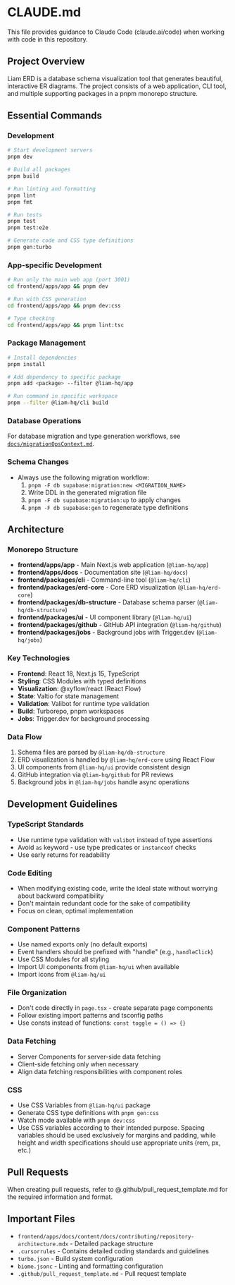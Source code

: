 # CLAUDE.md

This file provides guidance to Claude Code (claude.ai/code) when working with code in this repository.

## Project Overview

Liam ERD is a database schema visualization tool that generates beautiful, interactive ER diagrams. The project consists of a web application, CLI tool, and multiple supporting packages in a pnpm monorepo structure.

## Essential Commands

### Development
```bash
# Start development servers
pnpm dev

# Build all packages
pnpm build

# Run linting and formatting
pnpm lint
pnpm fmt

# Run tests
pnpm test
pnpm test:e2e

# Generate code and CSS type definitions
pnpm gen:turbo
```

### App-specific Development
```bash
# Run only the main web app (port 3001)
cd frontend/apps/app && pnpm dev

# Run with CSS generation
cd frontend/apps/app && pnpm dev:css

# Type checking
cd frontend/apps/app && pnpm lint:tsc
```

### Package Management
```bash
# Install dependencies
pnpm install

# Add dependency to specific package
pnpm add <package> --filter @liam-hq/app

# Run command in specific workspace
pnpm --filter @liam-hq/cli build
```

### Database Operations
For database migration and type generation workflows, see [`docs/migrationOpsContext.md`](docs/migrationOpsContext.md).

### Schema Changes
- Always use the following migration workflow:
  1. `pnpm -F db supabase:migration:new <MIGRATION_NAME>`
  2. Write DDL in the generated migration file
  3. `pnpm -F db supabase:migration:up` to apply changes
  4. `pnpm -F db supabase:gen` to regenerate type definitions

## Architecture

### Monorepo Structure
- **frontend/apps/app** - Main Next.js web application (`@liam-hq/app`)
- **frontend/apps/docs** - Documentation site (`@liam-hq/docs`)
- **frontend/packages/cli** - Command-line tool (`@liam-hq/cli`)
- **frontend/packages/erd-core** - Core ERD visualization (`@liam-hq/erd-core`)
- **frontend/packages/db-structure** - Database schema parser (`@liam-hq/db-structure`)
- **frontend/packages/ui** - UI component library (`@liam-hq/ui`)
- **frontend/packages/github** - GitHub API integration (`@liam-hq/github`)
- **frontend/packages/jobs** - Background jobs with Trigger.dev (`@liam-hq/jobs`)

### Key Technologies
- **Frontend**: React 18, Next.js 15, TypeScript
- **Styling**: CSS Modules with typed definitions
- **Visualization**: @xyflow/react (React Flow)
- **State**: Valtio for state management
- **Validation**: Valibot for runtime type validation
- **Build**: Turborepo, pnpm workspaces
- **Jobs**: Trigger.dev for background processing

### Data Flow
1. Schema files are parsed by `@liam-hq/db-structure`
2. ERD visualization is handled by `@liam-hq/erd-core` using React Flow
3. UI components from `@liam-hq/ui` provide consistent design
4. GitHub integration via `@liam-hq/github` for PR reviews
5. Background jobs in `@liam-hq/jobs` handle async operations

## Development Guidelines

### TypeScript Standards
- Use runtime type validation with `valibot` instead of type assertions
- Avoid `as` keyword - use type predicates or `instanceof` checks
- Use early returns for readability

### Code Editing
- When modifying existing code, write the ideal state without worrying about backward compatibility
- Don't maintain redundant code for the sake of compatibility
- Focus on clean, optimal implementation

### Component Patterns
- Use named exports only (no default exports)
- Event handlers should be prefixed with "handle" (e.g., `handleClick`)
- Use CSS Modules for all styling
- Import UI components from `@liam-hq/ui` when available
- Import icons from `@liam-hq/ui`

### File Organization
- Don't code directly in `page.tsx` - create separate page components
- Follow existing import patterns and tsconfig paths
- Use consts instead of functions: `const toggle = () => {}`

### Data Fetching
- Server Components for server-side data fetching
- Client-side fetching only when necessary
- Align data fetching responsibilities with component roles

### CSS
- Use CSS Variables from `@liam-hq/ui` package
- Generate CSS type definitions with `pnpm gen:css`
- Watch mode available with `pnpm dev:css`
- Use CSS variables according to their intended purpose. Spacing variables should be used exclusively for margins and padding, while height and width specifications should use appropriate units (rem, px, etc.)

## Pull Requests
When creating pull requests, refer to @.github/pull_request_template.md for the required information and format.

## Important Files
- `frontend/apps/docs/content/docs/contributing/repository-architecture.mdx` - Detailed package structure
- `.cursorrules` - Contains detailed coding standards and guidelines
- `turbo.json` - Build system configuration
- `biome.jsonc` - Linting and formatting configuration
- `.github/pull_request_template.md` - Pull request template
